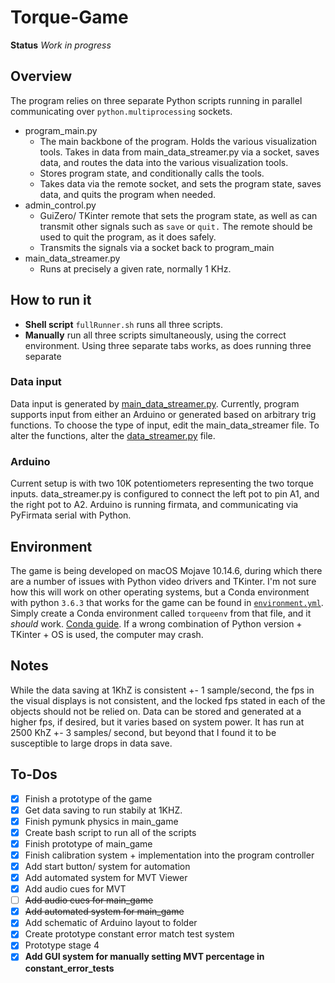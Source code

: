 # Torque-Game

**Status** *Work in progress*

## Overview
The program relies on three separate Python scripts running in parallel communicating over `python.multiprocessing` sockets. 
- program_main.py
	- The main backbone of the program. Holds the various visualization tools. Takes in data from main_data_streamer.py via a socket, saves data, and routes the data into the various visualization tools. 
	- Stores program state, and conditionally calls the tools.
	- Takes data via the remote socket, and sets the program state, saves data, and quits the program when needed. 
- admin_control.py
	- GuiZero/ TKinter remote that sets the program state, as well as can transmit other signals such as `save` or `quit.` The remote should be used to quit the program, as it does safely.
	- Transmits the signals via a socket back to program_main
- main_data_streamer.py
	- Runs at precisely a given rate, normally 1 KHz. 

## How to run it
- **Shell script** `fullRunner.sh` runs all three scripts.
- **Manually** run all three scripts simultaneously, using the correct environment. Using three separate tabs works, as does running three separate 

### Data input
Data input is generated by [main_data_streamer.py](main_data_streamer.py). Currently, program supports input from either an Arduino or generated based on arbitrary trig functions. To choose the type of input, edit the main_data_streamer file. To alter the functions, alter the [data_streamer.py](data_streamer.py) file. 

### Arduino
Current setup is with two 10K potentiometers representing the two torque inputs. data_streamer.py is configured to connect the left pot to pin A1, and the right pot to A2. Arduino is running firmata, and communicating via PyFirmata serial with Python.

## Environment
The game is being developed on macOS Mojave 10.14.6, during which there are a number of issues with Python video drivers and TKinter. I'm not sure how this will work on other operating systems, but a Conda environment with python `3.6.3` that works for the game can be found in [`environment.yml`](environment/environment.yml). Simply create a Conda environment called `torqueenv` from that file, and it *should* work. [Conda guide](https://docs.conda.io/projects/conda/en/latest/user-guide/tasks/manage-environments.html#creating-an-environment-from-an-environment-yml-file). 
If a wrong combination of Python version + TKinter + OS is used, the computer may crash. 

## Notes
While the data saving at 1KhZ is consistent +- 1 sample/second, the fps in the visual displays is not consistent, and the locked fps stated in each of the objects should not be relied on. Data can be stored and generated at a higher fps, if desired, but it varies based on system power. It has run at 2500 KhZ +- 3 samples/ second, but beyond that I found it to be susceptible to large drops in data save.

## To-Dos
- [X] Finish a prototype of the game
- [X] Get data saving to run stabily at 1KHZ.
- [X] Finish pymunk physics in main_game
- [X] Create bash script to run all of the scripts
- [X] Finish prototype of main_game
- [X] Finish calibration system + implementation into the program controller
- [X] Add start button/ system for automation
- [X] Add automated system for MVT Viewer
- [X] Add audio cues for MVT  
- [ ] ~~Add audio cues for main_game~~
- [X] ~~Add automated system for main_game~~
- [X] Add schematic of Arduino layout to folder
- [X] Create prototype constant error match test system
- [X] Prototype stage 4
- [X] **Add GUI system for manually setting MVT percentage in constant_error_tests**
